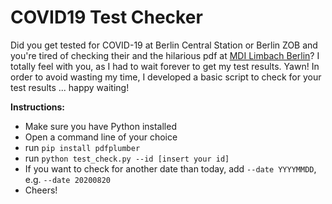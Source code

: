 # COVID19 Test Checker
Did you get tested for COVID-19 at Berlin Central Station or Berlin ZOB and you're tired of checking their and the hilarious pdf at [MDI Limbach Berlin](https://mdi-limbach-berlin.de)?
I totally feel with you, as I had to wait forever to get my test results. Yawn!
In order to avoid wasting my time, I developed a basic script to check for your test results ... happy waiting!

__Instructions:__
- Make sure you have Python installed 
- Open a command line of your choice
- run `pip install pdfplumber`
- run `python test_check.py --id [insert your id]`
- If you want to check for another date than today, add `--date YYYYMMDD`, e.g. `--date 20200820`
- Cheers!